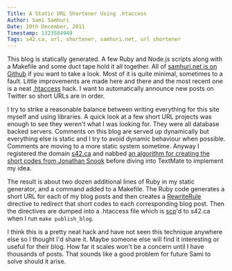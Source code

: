 ```yaml
---
Title: A Static URL Shortener Using .htaccess
Author: Sami Samhuri
Date: 10th December, 2011
Timestamp: 1323584949
Tags: s42.ca, url, shortener, samhuri.net, url shortener
---
```


This blog is statically generated. A few Ruby and Node.js scripts along with a Makefile and some duct tape hold it all together. All of [samhuri.net is on Github][GH] if you want to take a look. Most of it is quite minimal, sometimes to a fault. Little improvements are made here and there and the most recent one is a neat [.htaccess][htaccess-wiki] hack. I want to automatically announce new posts on Twitter so short URLs are in order.

I try to strike a reasonable balance between writing everything for this site myself and using libraries. A quick look at a few short URL projects was enough to see they weren't what I was looking for. They were all database backed servers. Comments on this blog are served up dynamically but everything else is static and I try to avoid dynamic behaviour when possible. Comments are moving to a more static system sometime. Anyway I registered the domain [s42.ca][s42] and nabbed [an algorithm for creating the short codes from Jonathan Snook][snook] before diving into TextMate to implement my idea.

The result is about two dozen additional lines of Ruby in my static generator, and a command added to a Makefile. The Ruby code generates a short URL for each of my blog posts and then creates a [RewriteRule][RewriteRule] directive to redirect that short codes to each corresponding blog post. Then the directives are dumped into a .htaccess file which is [scp][scp]'d to s42.ca when I run `make publish_blog`.

<script src="https://gist.github.com/1458844.js" integrity="iNDnkp2oj64ircMerEnfkbzlYeoUammDd8nZRZfUl5KVhbXEdNDaIR3Gj71L/x2Y" crossorigin="anonymous"></script>

I think this is a pretty neat hack and have not seen this technique anywhere else so I thought I'd share it. Maybe someone else will find it interesting or useful for their blog. How far it scales won't be a concern until I have thousands of posts. That sounds like a good problem for future Sami to solve should it arise.

[GH]: https://github.com/samsonjs/samhuri.net
[htaccess-wiki]: http://en.wikipedia.org/wiki/Htaccess
[s42]: http://s42.ca
[snook]: http://snook.ca/archives/php/url-shortener
[RewriteRule]: http://httpd.apache.org/docs/current/mod/mod_rewrite.html#rewriterule
[scp]: http://en.wikipedia.org/wiki/Secure_copy

